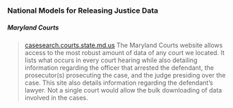 ### National Models for Releasing Justice Data  

##### Maryland Courts
> [casesearch.courts.state.md.us](http://casesearch.courts.state.md.us/inquiry/processDisclaimer.jis) 
> The Maryland Courts website allows access to the most robust amount of data of any court we located. It lists what occurs in every court hearing while also detailing information regarding the officer that arrested the defendant, the prosecutor(s) prosecuting the case, and the judge presiding over the case. This site also details information regarding the defendant’s lawyer. Not a single court would allow the bulk downloading of data involved in the cases.